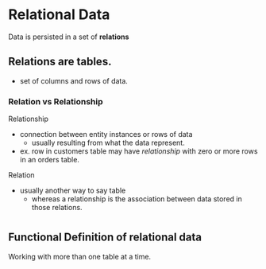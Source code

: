 # Relational Data

Data is persisted in a set of **relations**

## Relations are tables. 
  - set of columns and rows of data.


### Relation vs Relationship

Relationship
  - connection between entity instances or rows of data
    - usually resulting from what the data represent. 
  - ex. row in customers table may have *relationship* with zero or more rows in an orders table.

Relation
  - usually another way to say table 
    - whereas a relationship is the association between data stored in those relations. 


#

## Functional Definition of relational data

Working with more than one table at a time. 